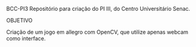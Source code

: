 BCC-PI3
Repositório para criação do PI III, do Centro Universitário Senac.

OBJETIVO

Criação de um jogo em allegro com OpenCV, que utilize apenas webcam como interface.
